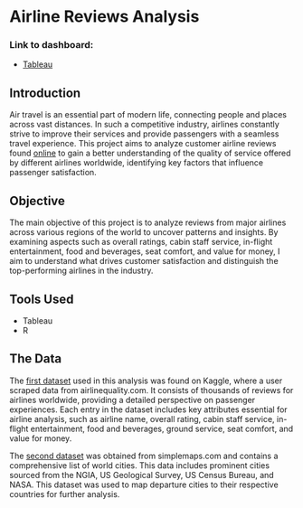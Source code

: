 # **Airline Reviews Analysis**

### **Link to dashboard:**
- [Tableau](https://public.tableau.com/app/profile/brianwei/viz/AirlineReviews_17155497533640/Dashboard)

## **Introduction**
Air travel is an essential part of modern life, connecting people and places across vast distances. In such a competitive industry, airlines constantly strive to improve their services and provide passengers with a seamless travel experience. This project aims to analyze customer airline reviews found [online](https://www.airlinequality.com/) to gain a better understanding of the quality of service offered by different airlines worldwide, identifying key factors that influence passenger satisfaction.

## **Objective**
The main objective of this project is to analyze reviews from major airlines across various regions of the world to uncover patterns and insights. By examining aspects such as overall ratings, cabin staff service, in-flight entertainment, food and beverages, seat comfort, and value for money, I aim to understand what drives customer satisfaction and distinguish the top-performing airlines in the industry.

## **Tools Used**
- Tableau
- R

## **The Data**
The [first dataset](https://www.kaggle.com/datasets/juhibhojani/airline-reviews) used in this analysis was found on Kaggle, where a user scraped data from airlinequality.com. It consists of thousands of reviews for airlines worldwide, providing a detailed perspective on passenger experiences. Each entry in the dataset includes key attributes essential for airline analysis, such as airline name, overall rating, cabin staff service, in-flight entertainment, food and beverages, ground service, seat comfort, and value for money.

The [second dataset](https://simplemaps.com/data/world-cities) was obtained from simplemaps.com and contains a comprehensive list of world cities. This data includes prominent cities sourced from the NGIA, US Geological Survey, US Census Bureau, and NASA. This dataset was used to map departure cities to their respective countries for further analysis.
